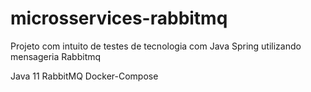 # microsservices-rabbitmq

Projeto com intuito de testes de tecnologia com Java Spring utilizando mensageria Rabbitmq

Java 11
RabbitMQ
Docker-Compose
